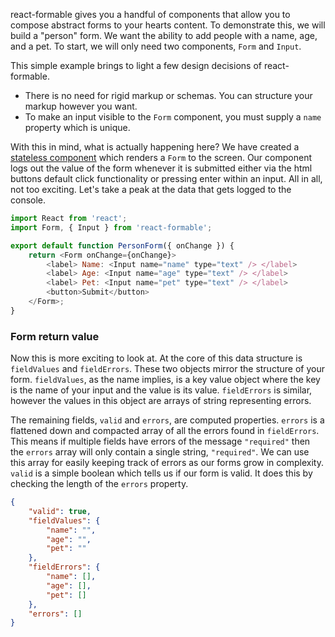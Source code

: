react-formable gives you a handful of components that allow you to compose abstract forms to your hearts content. To demonstrate this, we will build a "person" form. We want the ability to add people with a name, age, and a pet. To start, we will only need two components, `Form` and `Input`.

This simple example brings to light a few design decisions of react-formable.

- There is no need for rigid markup or schemas. You can structure your markup however you want.
- To make an input visible to the `Form` component, you must supply a `name` property which is unique.

With this in mind, what is actually happening here? We have created a [stateless component](https://facebook.github.io/react/docs/reusable-components.html#stateless-functions) which renders a `Form` to the screen. Our component logs out the value of the form whenever it is submitted either via the html buttons default click functionality or pressing enter within an input. All in all, not too exciting. Let's take a peak at the data that gets logged to the console.

```js
import React from 'react';
import Form, { Input } from 'react-formable';

export default function PersonForm({ onChange }) {
    return <Form onChange={onChange}>
        <label> Name: <Input name="name" type="text" /> </label>
        <label> Age: <Input name="age" type="text" /> </label>
        <label> Pet: <Input name="pet" type="text" /> </label>
        <button>Submit</button>
    </Form>;
}
```

### Form return value

Now this is more exciting to look at. At the core of this data structure is `fieldValues` and `fieldErrors`. These two objects mirror the structure of your form. `fieldValues`, as the name implies, is a key value object where the key is the name of your input and the value is its value.  `fieldErrors` is similar, however the values in this object are arrays of string representing errors.

The remaining fields, `valid` and `errors`, are computed properties. `errors` is a flattened down and compacted array of all the errors found in `fieldErrors`. This means if multiple fields have errors of the message `"required"` then the `errors` array will only contain a single string, `"required"`. We can use this array for easily keeping track of errors as our forms grow in complexity. `valid` is a simple boolean which tells us if our form is valid. It does this by checking the length of the `errors` property.

```json
{
	"valid": true,
	"fieldValues": {
		"name": "",
		"age": "",
		"pet": ""
	},
	"fieldErrors": {
		"name": [],
		"age": [],
		"pet": []
	},
	"errors": []
}
```
